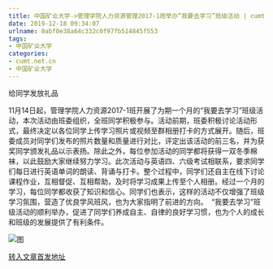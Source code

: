 ```yaml
---
title: 中国矿业大学->管理学院人力资源管理2017-1班举办“我要去学习”班级活动 | cumt.net.cn
date: 2019-12-18 09:34:07
urlname: 0abf0e38a64c332c0f97fb514845f553
tags: 
- 中国矿业大学
categories:
- cumt.net.cn
- 中国矿业大学
---
```

给同学发放礼品

11月14日起，管理学院人力资源2017-1班开展了为期一个月的“我要去学习”班级活动，本次活动由班委组织，全班同学积极参与。活动前期，班委积极讨论活动形式，最终决定以各位同学上传学习照片或视频至群相册打卡的方式展开。随后，班委成员对同学们发布的照片数量和质量进行对比，评定出该活动的前三名，并为获奖同学颁发礼品以示表扬。除此之外，每位参加活动的同学都将获得一双冬季棉袜，以此鼓励大家继续努力学习。此次活动与英语四、六级考试相联系，要求同学们每日进行英语单词的朗读、背诵与打卡。整个过程中，同学们还自主在线下讨论课程作业，互相督促、互相帮助，及时将学习成果上传至个人相册。经过一个月的学习，每位同学都收获了知识和信心。同学们也表示，这样的活动不仅增强了班级学习氛围，营造了优良学风班风，也为大家指明了前进的方向。  “我要去学习”班级活动的顺利举办，促进了同学们养成自主、自律的良好学习惯，也为个人的成长和班级的发展提供了有利条件。

![图](http://xwzx.cumt.edu.cn/_upload/article/images/9c/ef/4b5157554ced867bb83a0144fd0a/f5861875-39c8-432f-a48e-261e3db3b883.jpg)

[转入文章首发地址](http://xwzx.cumt.edu.cn/77/00/c523a554752/page.htm)